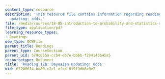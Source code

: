 ```yaml
---
content_type: resource
description: 'This resource file contains information regarding reading 12b: bayesian
  updating: odds.'
file: /media/courses/18-05-introduction-to-probability-and-statistics-spring-2014/65200614be80c2c1efcd0f9f3db8c0e7_MIT18_05S14_Reading12b.pdf
file_type: application/pdf
learning_resource_types:
- Readings
ocw_type: OCWFile
parent_title: Readings
parent_type: CourseSection
parent_uid: 579c055a-ccb4-eb7e-bb6b-f294146b45a5
resourcetype: Document
title: 'Reading 12b: Bayesian Updating: Odds'
uid: 65200614-be80-c2c1-efcd-0f9f3db8c0e7
---
```

